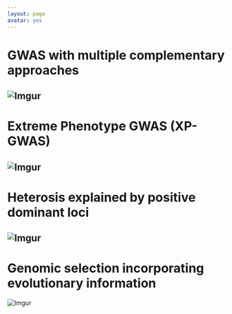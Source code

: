 ```yaml
---
layout: page
avatar: yes
---
```


# GWAS with multiple complementary approaches
![Imgur](http://i.imgur.com/M6D3Co4.png)
---------

# Extreme Phenotype GWAS (XP-GWAS)
![Imgur](http://i.imgur.com/Irkc4d8.png)
----------

# Heterosis explained by positive dominant loci
![Imgur](http://i.imgur.com/VRpjocs.png)
----------

# Genomic selection incorporating evolutionary information
![Imgur](http://i.imgur.com/QLz2eNN.png)

